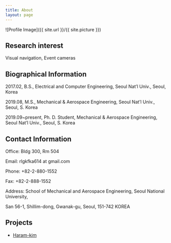 ```yaml
---
title: About
layout: page
---
```

![Profile Image]({{ site.url }}/{{ site.picture }})

<p> 
<h2>Research interest</h2>
Visual navigation,
Event cameras
	
<h2>Biographical Information</h2>
2017.02, B.S., Electrical and Computer Engineering, Seoul Nat’l Univ., Seoul, Korea <p> 
2019.08, M.S., Mechanical & Aerospace Engineering, Seoul Nat’l Univ., Seoul, S. Korea <p> 
2019.09~present, Ph. D. Student, Mechanical & Aerospace Engineering, Seoul Nat’l Univ., Seoul, S. Korea

<h2>Contact Information</h2>
Office: Bldg 300, Rm 504 <p> 
Email: rlgkfka614 at gmail.com <p> 
Phone: +82-2-880-1552 <p> 
Fax: +82-2-888-1552 <p> 
Address: School of Mechanical and Aerospace Engineering, Seoul National University, <p> 
San 56-1, Shillim-dong, Gwanak-gu, Seoul, 151-742 KOREA


<h2>Projects</h2>

<ul>
	<li><a href="https://github.com/">Haram-kim</a></li>
</ul>
